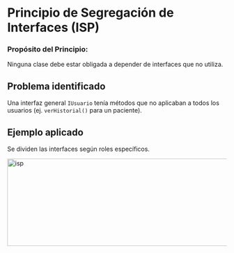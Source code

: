 # Principio de Segregación de Interfaces (ISP)

### Propósito del Principio:
Ninguna clase debe estar obligada a depender de interfaces que no utiliza.

## Problema identificado

Una interfaz general `IUsuario` tenía métodos que no aplicaban a todos los usuarios (ej. `verHistorial()` para un paciente).

## Ejemplo aplicado

Se dividen las interfaces según roles específicos.

<img width="509" height="201" alt="isp" src="https://github.com/user-attachments/assets/54f196ff-efe3-400d-b41a-b9fb35a336f7" />
